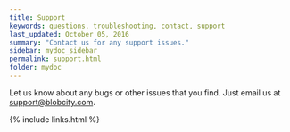 ```yaml
---
title: Support
keywords: questions, troubleshooting, contact, support
last_updated: October 05, 2016
summary: "Contact us for any support issues."
sidebar: mydoc_sidebar
permalink: support.html
folder: mydoc
---
```


Let us know about any bugs or other issues that you find. Just email us at <a href="mailto:support@blobcity.com">support@blobcity.com</a>. 

{% include links.html %}
